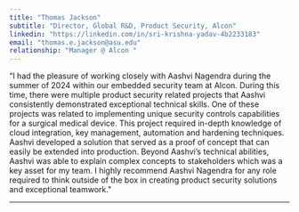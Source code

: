 ```yaml
---
title: "Thomas Jackson"
subtitle: "Director, Global R&D, Product Security, Alcon"
linkedin: "https://linkedin.com/in/sri-krishna-yadav-4b2233183"
email: "thomas.e.jackson@asu.edu"
relationship: "Manager @ Alcon "
---
```

  “I had the pleasure of working closely with Aashvi Nagendra during the summer of 2024 within our
embedded security team at Alcon. During this time, there were multiple product security related
projects that Aashvi consistently demonstrated exceptional technical skills. One of these projects
was related to implementing unique security controls capabilities for a surgical medical device.
This project required in-depth knowledge of cloud integration, key management, automation and
hardening techniques. Aashvi developed a solution that served as a proof of concept that can
easily be extended into production. Beyond Aashvi’s technical abilities, Aashvi was able to explain
complex concepts to stakeholders which was a key asset for my team. I highly recommend Aashvi
Nagendra for any role required to think outside of the box in creating product security solutions and
exceptional teamwork."
  
---